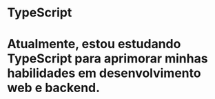 # TypeScript

<h1> Atualmente, estou estudando TypeScript para aprimorar minhas habilidades em desenvolvimento web e backend. </h1>
